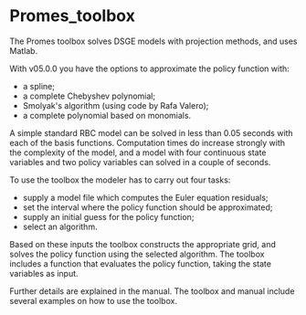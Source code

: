 # Promes_toolbox
The Promes toolbox solves DSGE models with projection methods, and uses Matlab.

With v05.0.0 you have the options to approximate the policy function with:
- a spline;
- a complete Chebyshev polynomial;
- Smolyak's algorithm (using code by Rafa Valero);
- a complete polynomial based on monomials.

A simple standard RBC model can be solved in less than 0.05 seconds with each of the basis functions. Computation times do increase strongly with the complexity of the model, and a model with four continuous state variables and two policy variables can solved in a couple of seconds.

To use the toolbox the modeler has to carry out four tasks:
- supply a model file which computes the Euler equation residuals;
- set the interval where the policy function should be approximated;
- supply an initial guess for the policy function;
- select an algorithm.

Based on these inputs the toolbox constructs the appropriate grid, and solves the policy function using the selected algorithm. The toolbox includes a function that evaluates the policy function, taking the state variables as input.

Further details are explained in the manual. The toolbox and manual include several examples on how to use the toolbox.
